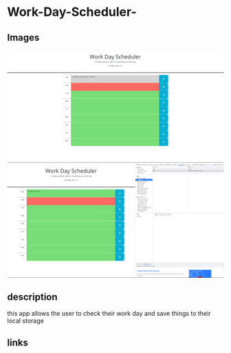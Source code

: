 # Work-Day-Scheduler-

## Images
![screenshot of the Work day Planner](./Assets/image.png)
![screenshot of the Work day Planner](./Assets/image-1.png)

## description 
this app allows the user to check their work day and save things to their local storage 

## links 